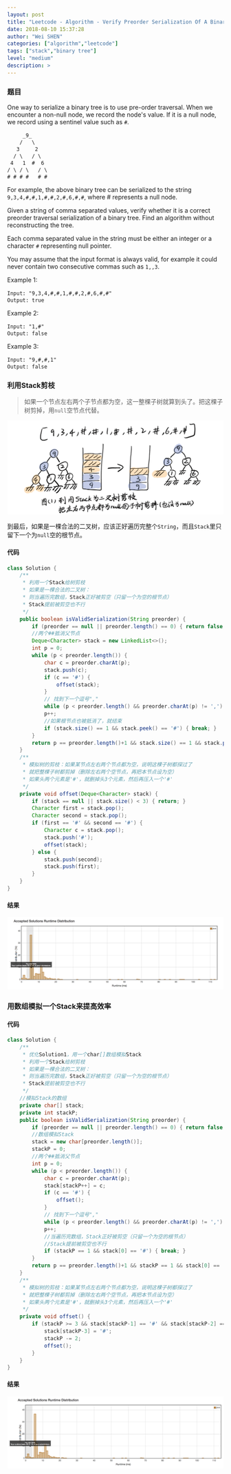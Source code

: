 ```yaml
---
layout: post
title: "Leetcode - Algorithm - Verify Preorder Serialization Of A Binary Tree "
date: 2018-08-10 15:37:28
author: "Wei SHEN"
categories: ["algorithm","leetcode"]
tags: ["stack","binary tree"]
level: "medium"
description: >
---
```


### 题目

One way to serialize a binary tree is to use pre-order traversal. When we encounter a non-null node, we record the node's value. If it is a null node, we record using a sentinel value such as `#`.
```
     _9_
    /   \
   3     2
  / \   / \
 4   1  #  6
/ \ / \   / \
# # # #   # #
```
For example, the above binary tree can be serialized to the string `9,3,4,#,#,1,#,#,2,#,6,#,#`, where # represents a null node.

Given a string of comma separated values, verify whether it is a correct preorder traversal serialization of a binary tree. Find an algorithm without reconstructing the tree.

Each comma separated value in the string must be either an integer or a character `#` representing null pointer.

You may assume that the input format is always valid, for example it could never contain two consecutive commas such as `1,,3`.

Example 1:
```
Input: "9,3,4,#,#,1,#,#,2,#,6,#,#"
Output: true
```
Example 2:
```
Input: "1,#"
Output: false
```
Example 3:
```
Input: "9,#,#,1"
Output: false
```

### 利用Stack剪枝
> 如果一个节点左右两个子节点都为空，这一整棵子树就算到头了。把这棵子树剪掉，用`null`空节点代替。

![verify-preorder-serialization-of-a-binary-tree-a](/images/leetcode/verify-preorder-serialization-of-a-binary-tree-a.png)

到最后，如果是一棵合法的二叉树，应该正好遍历完整个`String`，而且`Stack`里只留下一个为`null`空的根节点。

#### 代码
```java
class Solution {
    /**
     * 利用一个Stack给树剪枝
     * 如果是一棵合法的二叉树：
     * 则当遍历完数组，Stack正好被剪空（只留一个为空的根节点）
     * Stack提前被剪空也不行
     */
    public boolean isValidSerialization(String preorder) {
        if (preorder == null || preorder.length() == 0) { return false; }
        //两个##抵消父节点
        Deque<Character> stack = new LinkedList<>();
        int p = 0;
        while (p < preorder.length()) {
            char c = preorder.charAt(p);
            stack.push(c);
            if (c == '#') {
                offset(stack);
            }
            // 找到下一个逗号","
            while (p < preorder.length() && preorder.charAt(p) != ',') { p++; }
            p++;
            //如果根节点也被抵消了，就结束
            if (stack.size() == 1 && stack.peek() == '#') { break; }
        }
        return p == preorder.length()+1 && stack.size() == 1 && stack.peek() == '#';
    }
    /**
     * 模拟树的剪枝：如果某节点左右两个节点都为空，说明这棵子树都探过了
     * 就把整棵子树都剪掉（删除左右两个空节点，再把本节点设为空）
     * 如果头两个元素是'#'，就删掉头3个元素，然后再压入一个'#'
     */
    private void offset(Deque<Character> stack) {
        if (stack == null || stack.size() < 3) { return; }
        Character first = stack.pop();
        Character second = stack.pop();
        if (first == '#' && second == '#') {
            Character c = stack.pop();
            stack.push('#');
            offset(stack);
        } else {
            stack.push(second);
            stack.push(first);
        }
    }
}
```

#### 结果
![verify-preorder-serialization-of-a-binary-tree-1](/images/leetcode/verify-preorder-serialization-of-a-binary-tree-1.png)


### 用数组模拟一个Stack来提高效率

#### 代码
```java
class Solution {
    /**
     * 优化Solution1，用一个char[]数组模拟Stack
     * 利用一个Stack给树剪枝
     * 如果是一棵合法的二叉树：
     * 则当遍历完数组，Stack正好被剪空（只留一个为空的根节点）
     * Stack提前被剪空也不行
     */
    //模拟Stack的数组
    private char[] stack;
    private int stackP;
    public boolean isValidSerialization(String preorder) {
        if (preorder == null || preorder.length() == 0) { return false; }
        //数组模拟Stack
        stack = new char[preorder.length()];
        stackP = 0;
        //两个##抵消父节点
        int p = 0;
        while (p < preorder.length()) {
            char c = preorder.charAt(p);
            stack[stackP++] = c;
            if (c == '#') {
                offset();
            }
            // 找到下一个逗号","
            while (p < preorder.length() && preorder.charAt(p) != ',') { p++; }
            p++;
            //当遍历完数组，Stack正好被剪空（只留一个为空的根节点）
            //Stack提前被剪空也不行
            if (stackP == 1 && stack[0] == '#') { break; }
        }
        return p == preorder.length()+1 && stackP == 1 && stack[0] == '#';
    }
    /**
     * 模拟树的剪枝：如果某节点左右两个节点都为空，说明这棵子树都探过了
     * 就把整棵子树都剪掉（删除左右两个空节点，再把本节点设为空）
     * 如果头两个元素是'#'，就删掉头3个元素，然后再压入一个'#'
     */
    private void offset() {
        if (stackP >= 3 && stack[stackP-1] == '#' && stack[stackP-2] == '#') {
            stack[stackP-3] = '#';
            stackP -= 2;
            offset();
        }
    }
}
```

#### 结果
![verify-preorder-serialization-of-a-binary-tree-2](/images/leetcode/verify-preorder-serialization-of-a-binary-tree-2.png)
